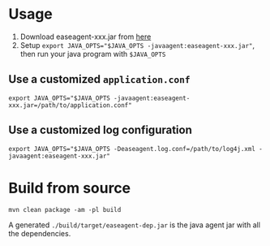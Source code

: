 
# Usage

1. Download easeagent-xxx.jar from [here](https://github.com/megaease/release/releases/tag/easeagent)
1. Setup `export JAVA_OPTS="$JAVA_OPTS -javaagent:easeagent-xxx.jar"`, then run your java program with `$JAVA_OPTS`

## Use a customized `application.conf`

```
export JAVA_OPTS="$JAVA_OPTS -javaagent:easeagent-xxx.jar=/path/to/application.conf" 
```


## Use a customized log configuration

```
export JAVA_OPTS="$JAVA_OPTS -Deaseagent.log.conf=/path/to/log4j.xml -javaagent:easeagent-xxx.jar"
```


# Build from source

```
mvn clean package -am -pl build
```

A generated `./build/target/easeagent-dep.jar` is the java agent jar with all the dependencies.
